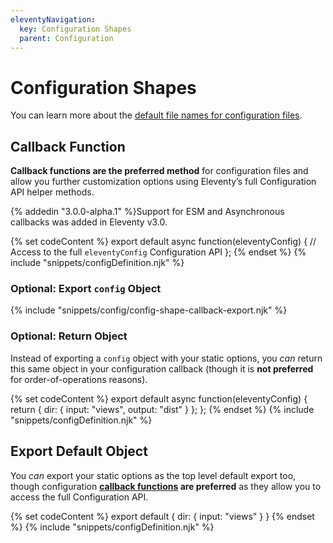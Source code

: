 ```yaml
---
eleventyNavigation:
  key: Configuration Shapes
  parent: Configuration
---
```

# Configuration Shapes

You can learn more about the [default file names for configuration files](/docs/config.md#default-filenames).

## Callback Function

**Callback functions are the preferred method** for configuration files and allow you further customization options using Eleventy’s full Configuration API helper methods.

{% addedin "3.0.0-alpha.1" %}Support for ESM and Asynchronous callbacks was added in Eleventy v3.0.

{% set codeContent %}
export default async function(eleventyConfig) {
  // Access to the full `eleventyConfig` Configuration API
};
{% endset %}
{% include "snippets/configDefinition.njk" %}

### Optional: Export `config` Object

{% include "snippets/config/config-shape-callback-export.njk" %}

### Optional: Return Object

Instead of exporting a `config` object with your static options, you _can_ return this same object in your configuration callback (though it is **not preferred** for order-of-operations reasons).

{% set codeContent %}
export default async function(eleventyConfig) {
	return {
    dir: {
      input: "views",
      output: "dist"
    }
  };
};
{% endset %}
{% include "snippets/configDefinition.njk" %}

## Export Default Object

You _can_ export your static options as the top level default export too, though configuration **[callback functions](#callback-function) are preferred** as they allow you to access the full Configuration API.

{% set codeContent %}
export default {
	dir: {
		input: "views"
	}
}
{% endset %}
{% include "snippets/configDefinition.njk" %}